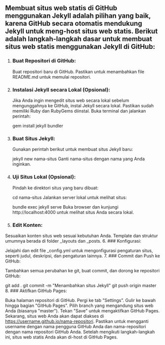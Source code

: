 ## Membuat situs web statis di GitHub menggunakan Jekyll adalah pilihan yang baik, karena GitHub secara otomatis mendukung Jekyll untuk meng-host situs web statis. Berikut adalah langkah-langkah dasar untuk membuat situs web statis menggunakan Jekyll di GitHub:

1. ### Buat Repositori di GitHub:

   Buat repositori baru di GitHub.
   Pastikan untuk menambahkan file README.md untuk memulai repositori.
2. ### Instalasi Jekyll secara Lokal (Opsional):

   Jika Anda ingin mengedit situs web secara lokal sebelum mengunggahnya ke GitHub, instal Jekyll secara lokal. Pastikan sudah memiliki Ruby dan RubyGems diinstal.
   Buka terminal dan jalankan perintah:
   
   gem install jekyll bundler
3. ### Buat Situs Jekyll:

   Gunakan perintah berikut untuk membuat situs Jekyll baru:

   jekyll new nama-situs
   Ganti nama-situs dengan nama yang Anda inginkan.
4. ### Uji Situs Lokal (Opsional):

   Pindah ke direktori situs yang baru dibuat:

   cd nama-situs
   Jalankan server lokal untuk melihat situs:

   bundle exec jekyll serve
   Buka browser dan kunjungi http://localhost:4000 untuk melihat situs Anda secara lokal.
5. ### Edit Konten:

Sesuaikan konten situs web sesuai kebutuhan Anda. Template dan struktur umumnya berada di folder _layouts dan _posts.
6. ### Konfigurasi:

  Jelajahi dan edit file _config.yml untuk mengonfigurasi pengaturan situs, seperti judul, deskripsi, dan pengaturan lainnya.
7. ### Commit dan Push ke GitHub:

  Tambahkan semua perubahan ke git, buat commit, dan dorong ke repositori GitHub:

  git add .
  git commit -m "Menambahkan situs Jekyll"
  git push origin master
8. ### Aktifkan GitHub Pages:

  Buka halaman repositori di GitHub.
  Pergi ke tab "Settings".
  Gulir ke bawah hingga bagian "GitHub Pages".
  Pilih branch yang mengandung situs web Anda (biasanya "master").
  Tekan "Save" untuk mengaktifkan GitHub Pages.
Sekarang, situs web Anda akan dapat diakses di https://username.github.io/nama-repositori. Pastikan untuk mengganti username dengan nama pengguna GitHub Anda dan nama-repositori dengan nama repositori GitHub Anda. Setelah mengikuti langkah-langkah ini, situs web statis Anda akan di-host di GitHub Pages.
